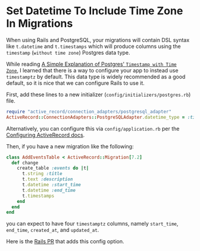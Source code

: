 # Set Datetime To Include Time Zone In Migrations

When using Rails and PostgreSQL, your migrations will contain DSL syntax like
`t.datetime` and `t.timestamps` which will produce columns using the
`timestamp` (`without time zone`) Postgres data type.

While reading [A Simple Explanation of Postgres' <code>Timestamp with Time
Zone</code>](https://naildrivin5.com/blog/2024/10/10/a-simple-explanation-of-postgres-timestamp-with-time-zone.html),
I learned that there is a way to configure your app to instead use
`timestamptz` by default. This data type is widely recommended as a good
default, so it is nice that we can configure Rails to use it.

First, add these lines to a new initializer (`config/initializers/postgres.rb`)
file.

```ruby
require "active_record/connection_adapters/postgresql_adapter"
ActiveRecord::ConnectionAdapters::PostgreSQLAdapter.datetime_type = :timestamptz
```

Alternatively, you can configure this via `config/application.rb` per the
[Configuring ActiveRecord
docs](https://guides.rubyonrails.org/configuring.html#activerecord-connectionadapters-postgresqladapter-datetime-type).

Then, if you have a new migration like the following:

```ruby
class AddEventsTable < ActiveRecord::Migration[7.2]
  def change
    create_table :events do |t|
      t.string :title
      t.text :description
      t.datetime :start_time
      t.datetime :end_time
      t.timestamps
    end
  end
end
```

you can expect to have four `timestamptz` columns, namely `start_time`,
`end_time`, `created_at`, and `updated_at`.

Here is the [Rails PR](https://github.com/rails/rails/pull/41084) that adds
this config option.

